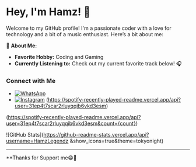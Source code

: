 # Hey, I'm Hamz! 👋

Welcome to my GitHub profile! I'm a passionate coder with a love for technology and a bit of a music enthusiast. Here’s a bit about me:

🌟 **About Me:**
- **Favorite Hobby:** Coding and Gaming
- **Currently Listening to:** Check out my current favorite track below! 🎧

### Connect with Me
- [![WhatsApp](https://img.shields.io/badge/WhatsApp-25D366?style=flat-square&logo=whatsapp&logoColor=white)](https://wa.me/6285272386405)
- [![Instagram](https://img.shields.io/badge/Instagram-E4405F?style=flat-square&logo=instagram&logoColor=white)](https://instagram.com/hamz_corez)
 (https://spotify-recently-played-readme.vercel.app/api?user=31ep4t7scar2rluyqqib6vkd3esm)

(https://spotify-recently-played-readme.vercel.app/api?user=31ep4t7scar2rluyqqib6vkd3esm&count={count})

![GitHub Stats](https://github-readme-stats.vercel.app/api?username=HamzLegendz &show_icons=true&theme=tokyonight)


---

**Thanks for Support me😁🌟